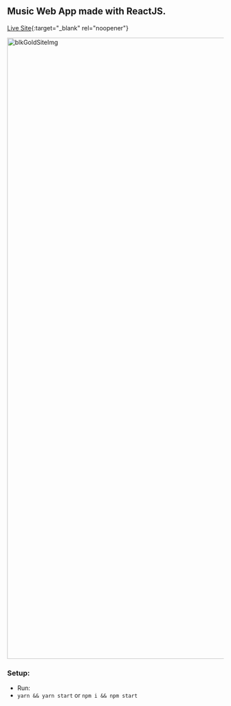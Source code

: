 ## Music Web App made with ReactJS.

[Live Site](https://blkgoldmusic.com){:target="_blank" rel="noopener"}

<img width="1440" alt="blkGoldSiteImg" src="https://user-images.githubusercontent.com/9022851/144868597-16894651-427b-4537-a2f6-2c60c97ca576.png">

### Setup:
* Run: 
* `yarn && yarn start` or `npm i && npm start`
